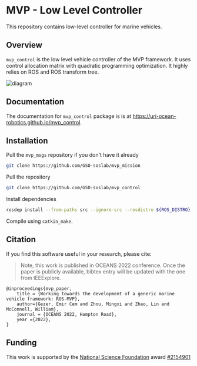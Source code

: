 # MVP - Low Level Controller

This repository contains low-level controller for marine vehicles.

## Overview

`mvp_control` is the low level vehicle controller of the MVP framework.
It uses control allocation matrix with quadratic programming optimization.
It highly relies on ROS and ROS transform tree.

![diagram](../docs/_static/diagram.svg)

## Documentation

The documentation for `mvp_control` package is is at https://uri-ocean-robotics.github.io/mvp_control.

## Installation

Pull the `mvp_msgs` repository if you don't have it already
```bash
git clone https://github.com/GSO-soslab/mvp_mission
```

Pull the repository
```bash
git clone https://github.com/GSO-soslab/mvp_control
```

Install dependencies
```bash
rosdep install --from-paths src --ignore-src --rosdistro ${ROS_DISTRO} -y
```

Compile using `catkin_make`.

## Citation

If you find this software useful in your research, please cite:

> Note, this work is published in OCEANS 2022 conference. Once the paper is publicly available, bibtex entry
will be updated with the one from IEEExplore.

```
@inproceedings{mvp_paper,
    title = {Working towards the development of a generic marine vehicle framework: ROS-MVP},
    author={Gezer, Emir Cem and Zhou, Mingxi and Zhao, Lin and McConnell, William},
    journal = {OCEANS 2022, Hampton Road},
    year ={2022},
}
```

## Funding
This work is supported by the [National Science Foundation](https://www.nsf.gov/) award [#2154901](https://www.nsf.gov/awardsearch/showAward?AWD_ID=2154901&HistoricalAwards=false)
